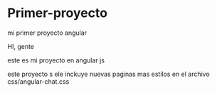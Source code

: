 # Primer-proyecto
mi primer proyecto angular

HI, gente

este  es mi proyecto en angular js

este proyecto s ele inckuye nuevas paginas mas estilos en el archivo css/angular-chat.css

